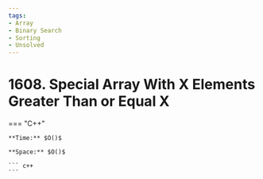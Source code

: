 ```yaml
---
tags:
- Array
- Binary Search
- Sorting
- Unsolved
---
```



# 1608. Special Array With X Elements Greater Than or Equal X

=== "C++"

    **Time:** $O()$

    **Space:** $O()$

    ``` c++
    ```